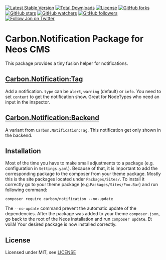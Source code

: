 [![Latest Stable Version](https://poser.pugx.org/carbon/notification/v/stable)](https://packagist.org/packages/carbon/notification)
[![Total Downloads](https://poser.pugx.org/carbon/notification/downloads)](https://packagist.org/packages/carbon/notification)
[![License](https://poser.pugx.org/carbon/notification/license)](https://packagist.org/packages/carbon/notification)
[![GitHub forks](https://img.shields.io/github/forks/jonnitto/Carbon.Notification.svg?style=social&label=Fork)](https://github.com/jonnitto/Carbon.Notification/fork)
[![GitHub stars](https://img.shields.io/github/stars/jonnitto/Carbon.Notification.svg?style=social&label=Stars)](https://github.com/jonnitto/Carbon.Notification/stargazers)
[![GitHub watchers](https://img.shields.io/github/watchers/jonnitto/Carbon.Notification.svg?style=social&label=Watch)](https://github.com/jonnitto/Carbon.Notification/subscription)
[![GitHub followers](https://img.shields.io/github/followers/jonnitto.svg?style=social&label=Follow)](https://github.com/jonnitto/followers)
[![Follow Jon on Twitter](https://img.shields.io/twitter/follow/jonnitto.svg?style=social&label=Follow)](https://twitter.com/jonnitto)

Carbon.Notification Package for Neos CMS
========================================

This package provides a tiny fusion helper for notifications.

[Carbon.Notification:Tag](Resources/Private/Fusion/Tag.fusion)
--------------------------------------------------------------
Add a notification. `type` can be `alert`, `warning` (default) or `info`.
You need to set `content` to get the notification show.
Great for NodeTypes who need an input in the inspector.

[Carbon.Notification:Backend](Resources/Private/Fusion/Backend.fusion)
----------------------------------------------------------------------
A variant from `Carbon.Notification:Tag`. This notification get only shown in the backend.


Installation
------------

Most of the time you have to make small adjustments to a package (e.g. configuration in `Settings.yaml`). Because of that, it is important to add the corresponding package to the composer from your theme package. Mostly this is the site packages located under `Packages/Sites/`. To install it correctly go to your theme package (e.g.`Packages/Sites/Foo.Bar`) and run following command:
```
composer require carbon/notification --no-update
```

The `--no-update` command prevent the automatic update of the dependencies. After the package was added to your theme `composer.json`, go back to the root of the Neos installation and run `composer update`. Et voilà! Your desired package is now installed correctly.


License
-------

Licensed under MIT, see [LICENSE](LICENSE)
